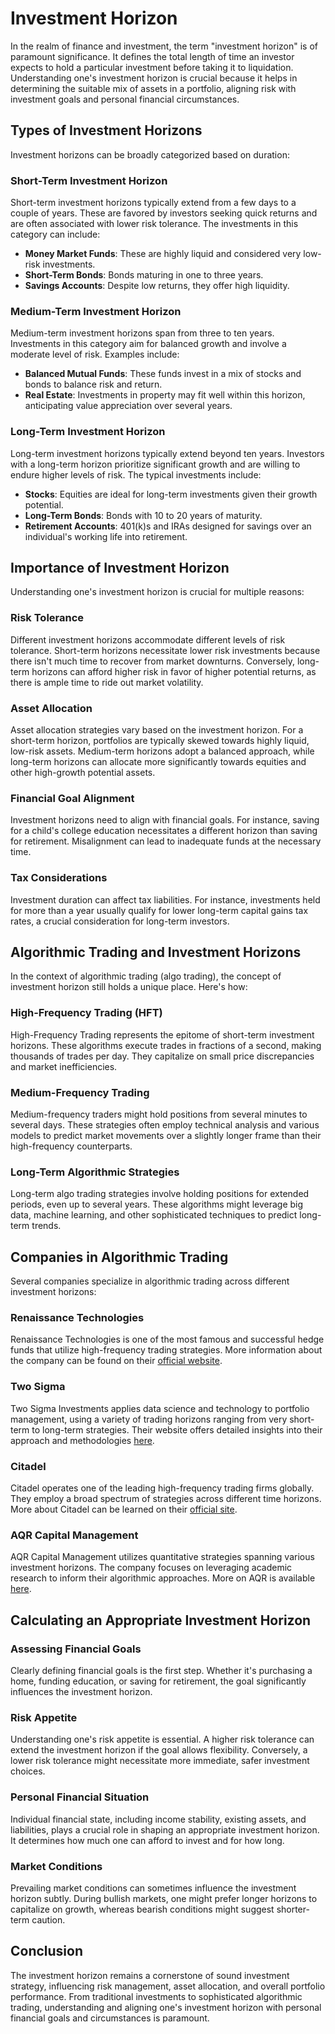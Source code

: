 # Investment Horizon

In the realm of finance and investment, the term "investment horizon" is of paramount significance. It defines the total length of time an investor expects to hold a particular investment before taking it to liquidation. Understanding one's investment horizon is crucial because it helps in determining the suitable mix of assets in a portfolio, aligning risk with investment goals and personal financial circumstances.

## Types of Investment Horizons

Investment horizons can be broadly categorized based on duration:

### Short-Term Investment Horizon
Short-term investment horizons typically extend from a few days to a couple of years. These are favored by investors seeking quick returns and are often associated with lower risk tolerance. The investments in this category can include:

- **Money Market Funds**: These are highly liquid and considered very low-risk investments.
- **Short-Term Bonds**: Bonds maturing in one to three years.
- **Savings Accounts**: Despite low returns, they offer high liquidity.

### Medium-Term Investment Horizon
Medium-term investment horizons span from three to ten years. Investments in this category aim for balanced growth and involve a moderate level of risk. Examples include:

- **Balanced Mutual Funds**: These funds invest in a mix of stocks and bonds to balance risk and return.
- **Real Estate**: Investments in property may fit well within this horizon, anticipating value appreciation over several years.

### Long-Term Investment Horizon
Long-term investment horizons typically extend beyond ten years. Investors with a long-term horizon prioritize significant growth and are willing to endure higher levels of risk. The typical investments include:

- **Stocks**: Equities are ideal for long-term investments given their growth potential.
- **Long-Term Bonds**: Bonds with 10 to 20 years of maturity.
- **Retirement Accounts**: 401(k)s and IRAs designed for savings over an individual's working life into retirement.

## Importance of Investment Horizon

Understanding one's investment horizon is crucial for multiple reasons:

### Risk Tolerance
Different investment horizons accommodate different levels of risk tolerance. Short-term horizons necessitate lower risk investments because there isn't much time to recover from market downturns. Conversely, long-term horizons can afford higher risk in favor of higher potential returns, as there is ample time to ride out market volatility.

### Asset Allocation
Asset allocation strategies vary based on the investment horizon. For a short-term horizon, portfolios are typically skewed towards highly liquid, low-risk assets. Medium-term horizons adopt a balanced approach, while long-term horizons can allocate more significantly towards equities and other high-growth potential assets.

### Financial Goal Alignment
Investment horizons need to align with financial goals. For instance, saving for a child's college education necessitates a different horizon than saving for retirement. Misalignment can lead to inadequate funds at the necessary time.

### Tax Considerations
Investment duration can affect tax liabilities. For instance, investments held for more than a year usually qualify for lower long-term capital gains tax rates, a crucial consideration for long-term investors.

## Algorithmic Trading and Investment Horizons

In the context of algorithmic trading (algo trading), the concept of investment horizon still holds a unique place. Here's how:

### High-Frequency Trading (HFT)
High-Frequency Trading represents the epitome of short-term investment horizons. These algorithms execute trades in fractions of a second, making thousands of trades per day. They capitalize on small price discrepancies and market inefficiencies.

### Medium-Frequency Trading
Medium-frequency traders might hold positions from several minutes to several days. These strategies often employ technical analysis and various models to predict market movements over a slightly longer frame than their high-frequency counterparts.

### Long-Term Algorithmic Strategies
Long-term algo trading strategies involve holding positions for extended periods, even up to several years. These algorithms might leverage big data, machine learning, and other sophisticated techniques to predict long-term trends.

## Companies in Algorithmic Trading

Several companies specialize in algorithmic trading across different investment horizons:

### Renaissance Technologies
Renaissance Technologies is one of the most famous and successful hedge funds that utilize high-frequency trading strategies. More information about the company can be found on their [official website](https://www.rentec.com/).

### Two Sigma
Two Sigma Investments applies data science and technology to portfolio management, using a variety of trading horizons ranging from very short-term to long-term strategies. Their website offers detailed insights into their approach and methodologies [here](https://www.twosigma.com/).

### Citadel
Citadel operates one of the leading high-frequency trading firms globally. They employ a broad spectrum of strategies across different time horizons. More about Citadel can be learned on their [official site](https://www.citadel.com/).

### AQR Capital Management
AQR Capital Management utilizes quantitative strategies spanning various investment horizons. The company focuses on leveraging academic research to inform their algorithmic approaches. More on AQR is available [here](https://www.aqr.com/).

## Calculating an Appropriate Investment Horizon

### Assessing Financial Goals
Clearly defining financial goals is the first step. Whether it's purchasing a home, funding education, or saving for retirement, the goal significantly influences the investment horizon.

### Risk Appetite
Understanding one's risk appetite is essential. A higher risk tolerance can extend the investment horizon if the goal allows flexibility. Conversely, a lower risk tolerance might necessitate more immediate, safer investment choices.

### Personal Financial Situation
Individual financial state, including income stability, existing assets, and liabilities, plays a crucial role in shaping an appropriate investment horizon. It determines how much one can afford to invest and for how long.

### Market Conditions
Prevailing market conditions can sometimes influence the investment horizon subtly. During bullish markets, one might prefer longer horizons to capitalize on growth, whereas bearish conditions might suggest shorter-term caution.

## Conclusion

The investment horizon remains a cornerstone of sound investment strategy, influencing risk management, asset allocation, and overall portfolio performance. From traditional investments to sophisticated algorithmic trading, understanding and aligning one's investment horizon with personal financial goals and circumstances is paramount.